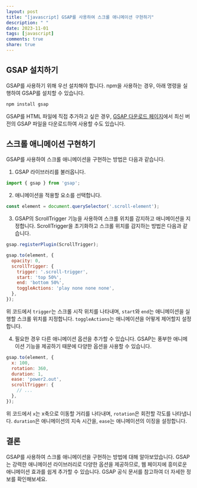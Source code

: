 ```yaml
---
layout: post
title: "[javascript] GSAP를 사용하여 스크롤 애니메이션 구현하기"
description: " "
date: 2023-11-01
tags: [javascript]
comments: true
share: true
---
```


## GSAP 설치하기
GSAP를 사용하기 위해 우선 설치해야 합니다. npm을 사용하는 경우, 아래 명령을 실행하여 GSAP를 설치할 수 있습니다.

```javascript
npm install gsap
```

GSAP를 HTML 파일에 직접 추가하고 싶은 경우, [GSAP 다운로드 페이지](https://greensock.com/gsap/)에서 최신 버전의 GSAP 파일을 다운로드하여 사용할 수도 있습니다.

## 스크롤 애니메이션 구현하기
GSAP를 사용하여 스크롤 애니메이션을 구현하는 방법은 다음과 같습니다.

1. GSAP 라이브러리를 불러옵니다.

```javascript
import { gsap } from 'gsap';
```

2. 애니메이션을 적용할 요소를 선택합니다.

```javascript
const element = document.querySelector('.scroll-element');
```

3. GSAP의 ScrollTrigger 기능을 사용하여 스크롤 위치를 감지하고 애니메이션을 지정합니다. ScrollTrigger을 초기화하고 스크롤 위치를 감지하는 방법은 다음과 같습니다.

```javascript
gsap.registerPlugin(ScrollTrigger);

gsap.to(element, {
  opacity: 0,
  scrollTrigger: {
    trigger: '.scroll-trigger',
    start: 'top 50%',
    end: 'bottom 50%',
    toggleActions: 'play none none none',
  },
});
```

위 코드에서 `trigger`는 스크롤 시작 위치를 나타내며, `start`와 `end`는 애니메이션을 실행할 스크롤 위치를 지정합니다. `toggleActions`는 애니메이션을 어떻게 제어할지 설정합니다.

4. 필요한 경우 다른 애니메이션 옵션을 추가할 수 있습니다. GSAP는 풍부한 애니메이션 기능을 제공하기 때문에 다양한 옵션을 사용할 수 있습니다.

```javascript
gsap.to(element, {
  x: 100,
  rotation: 360,
  duration: 1,
  ease: 'power2.out',
  scrollTrigger: {
    // ...
  },
});
```

위 코드에서 `x`는 x축으로 이동할 거리를 나타내며, `rotation`은 회전할 각도를 나타냅니다. `duration`은 애니메이션의 지속 시간을, `ease`는 애니메이션의 이징을 설정합니다.

## 결론
GSAP를 사용하여 스크롤 애니메이션을 구현하는 방법에 대해 알아보았습니다. GSAP는 강력한 애니메이션 라이브러리로 다양한 옵션을 제공하므로, 웹 페이지에 흥미로운 애니메이션 효과를 쉽게 추가할 수 있습니다. GSAP 공식 문서를 참고하여 더 자세한 정보를 확인해보세요.